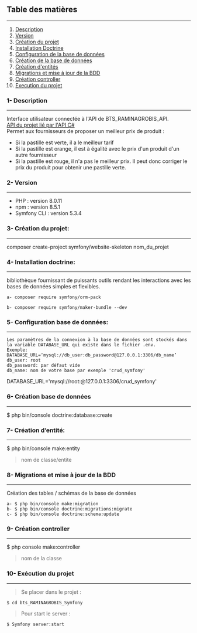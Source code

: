 ## Table des matières
***
1. [Description](#1--description)
2. [Version](#2--version)
3. [Création du projet](#3--cration-du-projet)
4. [Installation Doctrine](#4--installation-doctrine)
5. [Configuration de la base de données](#5--configuration-base-de-donnes)
6. [Création de la base de données](#6--cration-base-de-donnes)
7. [Création d'entités](#7--cration-dentit)
8. [Migrations et mise à jour de la BDD](#8--migrations-et-mise--jour-de-la-bdd)
9. [Création controller](#9--cration-controller)
10. [Execution du projet](#10--excution-du-projet)

### 1- Description
***
Interface utilisateur connectée à l'API de BTS_RAMINAGROBIS_API.  
[API du projet lié par l'API C#](#https://github.com/Cahuete0512/bts_RAMINAGROBIS_API.git)  
Permet aux fournisseurs de proposer un meilleur prix de produit :
+ Si la pastille est verte, il a le meilleur tarif
+ Si la pastille est orange, il est à égalité avec le prix d'un produit d'un autre fournisseur
+ Si la pastille est rouge, il n'a pas le meilleur prix. Il peut donc corriger le prix du produit pour obtenir une pastille verte.

### 2- Version
***
+ PHP : version 8.0.11
+ npm : version 8.5.1
+ Symfony CLI : version 5.3.4

### 3- Création du projet:
***
composer create-project symfony/website-skeleton nom_du_projet

### 4- Installation doctrine:  
***
bibliothèque fournissant de puissants outils rendant les interactions avec les bases de données simples et flexibles.

    a- composer require symfony/orm-pack 

    b- composer require symfony/maker-bundle --dev

### 5- Configuration base de données:
***
    Les paramètres de la connexion à la base de données sont stockés dans la variable DATABASE_URL qui existe dans le fichier .env.
    Exemple:
    DATABASE_URL=‘mysql://db_user:db_password@127.0.0.1:3306/db_name’
    db_user: root
    db_password: par défaut vide 
    db_name: nom de votre base par exemple 'crud_symfony'
DATABASE_URL='mysql://root:@127.0.0.1:3306/crud_symfony'

### 6- Création base de données 
***
$ php bin/console doctrine:database:create

### 7- Création d’entité:
***
$ php bin/console make:entity
>nom de classe/entite

### 8- Migrations et mise à jour de la BDD   
***
Création des tables / schémas de la base de données

    a- $ php bin/console make:migration 
    b- $ php bin/console doctrine:migrations:migrate
    c- $ php bin/console doctrine:schema:update

### 9- Création controller
***
$ php console make:controller
>nom de la classe

### 10- Exécution du projet
***  
>Se placer dans le projet :  

    $ cd bts_RAMINAGROBIS_Symfony  

>Pour start le server :  

    $ Symfony server:start  

    